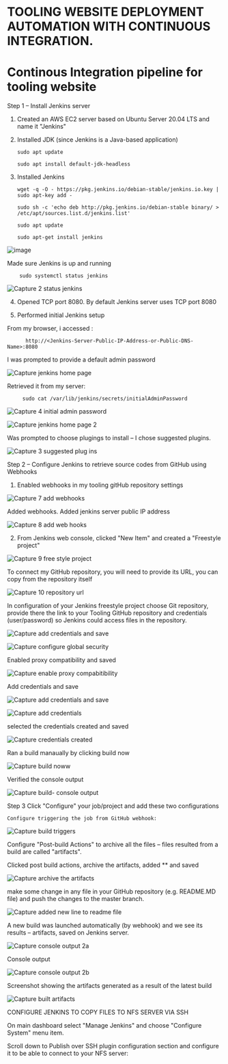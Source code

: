 
# TOOLING WEBSITE DEPLOYMENT AUTOMATION WITH CONTINUOUS INTEGRATION. 

# Continous Integration pipeline for tooling website 

Step 1 – Install Jenkins server

1. Created an AWS EC2 server based on Ubuntu Server 20.04 LTS and name it "Jenkins"

2. Installed JDK (since Jenkins is a Java-based application)

       sudo apt update
       
       sudo apt install default-jdk-headless
       
3. Installed Jenkins

       wget -q -O - https://pkg.jenkins.io/debian-stable/jenkins.io.key | sudo apt-key add -
       
       sudo sh -c 'echo deb http://pkg.jenkins.io/debian-stable binary/ > /etc/apt/sources.list.d/jenkins.list'
             
       sudo apt update
       
       sudo apt-get install jenkins

![image](https://user-images.githubusercontent.com/92916632/150677076-108d226d-3961-441c-9b2d-e2c4bff15bcd.png)

       
  Made sure Jenkins is up and running
  
        sudo systemctl status jenkins
        
![Capture 2 status jenkins](https://user-images.githubusercontent.com/92916632/150677178-4c8cb1c3-a391-4f20-aac2-4335f8ff8f1f.PNG)

        
 4. Opened TCP port 8080. By default Jenkins server uses TCP port 8080




5. Performed initial Jenkins setup


From my browser, i accessed :

          http://<Jenkins-Server-Public-IP-Address-or-Public-DNS-Name>:8080
  

  I was prompted to provide a default admin password
  
 ![Capture jenkins home page](https://user-images.githubusercontent.com/92916632/150677479-0e0167dd-1075-4331-8edb-6d1e4cdba5bc.PNG) 
  

  
  Retrieved it from my server:
  
         sudo cat /var/lib/jenkins/secrets/initialAdminPassword

![Capture 4 initial admin password](https://user-images.githubusercontent.com/92916632/150677646-83163612-486f-462c-9acb-3be788a74c92.PNG)

![Capture jenkins home page 2](https://user-images.githubusercontent.com/92916632/150677814-2cc5cf1c-9fa2-4592-9e4f-f548fa75cb0a.PNG)


 
 Was prompted to choose plugings to install – I chose suggested plugins.
 
 ![Capture 3 suggested plug ins](https://user-images.githubusercontent.com/92916632/150677349-00e378d9-4b74-476e-bdd0-845612c45ac6.PNG)

 
 
 
 Step 2 – Configure Jenkins to retrieve source codes from GitHub using Webhooks
 

1. Enabled webhooks in my tooling gitHub repository settings

![Capture 7 add webhooks](https://user-images.githubusercontent.com/92916632/150678029-a4cd0984-fd37-4123-91fd-f87da62285c5.PNG)


Added webhooks.   Added jenkins server public IP address


![Capture 8 add web hooks](https://user-images.githubusercontent.com/92916632/150677953-59b7c071-e599-4fb5-ad76-20583c8af88a.PNG)




2. From Jenkins web console, clicked "New Item" and created a "Freestyle project"

![Capture 9 free style project](https://user-images.githubusercontent.com/92916632/150678616-b0b4abd1-b222-42c4-88ff-c4e05dde96fa.PNG)



To connect my GitHub repository, you will need to provide its URL, you can copy from the repository itself

![Capture 10 repository url](https://user-images.githubusercontent.com/92916632/157853240-7677e61a-a73e-4d05-9bd2-4186779e8f81.PNG)


In configuration of your Jenkins freestyle project choose Git repository, provide there the link to your Tooling GitHub repository and credentials (user/password) so Jenkins could access files in the repository.

![Capture add credentials and save](https://user-images.githubusercontent.com/92916632/157853980-06b55292-cd6b-401f-a5b1-98d19c17ec44.PNG)


![Capture configure global security](https://user-images.githubusercontent.com/92916632/157860419-6ee9223d-2470-4164-a16a-1d32464de7d6.PNG)

Enabled proxy compatibility and saved 

![Capture enable proxy compabitibility](https://user-images.githubusercontent.com/92916632/157860460-c53364a8-8b8e-4fa0-a78f-dcae7bcc8fbe.PNG)


Add credentials  and save 
 
![Capture add credentials and save](https://user-images.githubusercontent.com/92916632/157861647-da53dd4a-b8a6-4d4e-bdeb-9c679c25c933.PNG)


![Capture add credentials](https://user-images.githubusercontent.com/92916632/157861699-aec784b9-b887-4503-87d4-cd98a2f4d21a.PNG)

selected the credentials created and saved

![Capture credentials created](https://user-images.githubusercontent.com/92916632/157862628-e654bb52-b913-42f0-b0ee-84c59d488954.PNG)


Ran a build manaually by clicking build now 


![Capture build noww](https://user-images.githubusercontent.com/92916632/157863914-406e550b-e85c-4f82-805a-0b9ef6d740ff.PNG)


Verified the console output 

![Capture build- console output](https://user-images.githubusercontent.com/92916632/157863095-fa5abaa6-79c1-4a18-ba2a-71ecb9dc777a.PNG)


Step 3 Click "Configure" your job/project and add these two configurations

    Configure triggering the job from GitHub webhook:

  
  ![Capture build triggers](https://user-images.githubusercontent.com/92916632/157864567-657acc45-78c5-425c-b682-abd7cc22986a.PNG)
  
  
   Configure "Post-build Actions" to archive all the files – files resulted from a build are called "artifacts".
   
 Clicked post build actions, archive the artifacts, added **  and saved 
 
    
![Capture archive the artifacts](https://user-images.githubusercontent.com/92916632/157866129-4f8fda6f-74f5-4ce8-8eb4-fe4324647891.PNG)


make some change in any file in your GitHub repository (e.g. README.MD file) and push the changes to the master branch.


![Capture added new line to readme file](https://user-images.githubusercontent.com/92916632/157866907-b44444e5-8c28-449c-93cc-22a703365c60.PNG)

A new build was launched automatically (by webhook) and we see its results – artifacts, saved on Jenkins server.


![Capture console output  2a](https://user-images.githubusercontent.com/92916632/157868075-3d9fc171-d003-42dc-8ce5-6ec270d05f06.PNG)


Console output

![Capture console output 2b](https://user-images.githubusercontent.com/92916632/157868250-cba78f83-54aa-4a63-963b-aa7fde5c9ec2.PNG)

Screenshot showing the artifacts generated as a result of the latest build 


![Capture built artifacts](https://user-images.githubusercontent.com/92916632/157869084-274684e0-d19c-49e8-9de4-91a3682ec26f.PNG)




 CONFIGURE JENKINS TO COPY FILES TO NFS SERVER VIA SSH
 
 On main dashboard select "Manage Jenkins" and choose "Configure System" menu item.
 
 Scroll down to Publish over SSH plugin configuration section and configure it to be able to connect to your NFS server:















 
 






